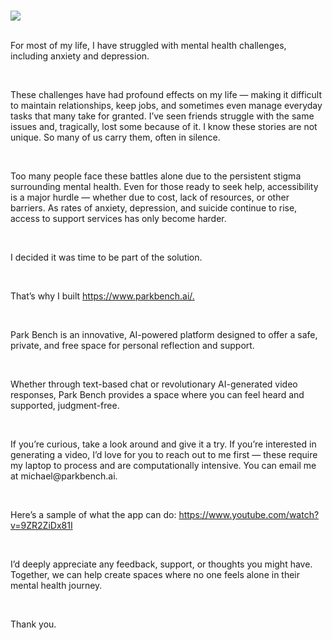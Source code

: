 [category]: <> (General)
[date]: <> (2024/11/25)
[title]: <> (Introducing parkbench.ai)
[blurb]: <> (Park Bench is an innovative, AI-powered platform designed to offer a safe, private, and free space for personal reflection and support.)
[image]: <> ($root/images/logo.jpg)
[slug]: <> (introducing_parkbench)
[twitter_image]: <> (https://freedomtechnology.org/images/parkbench.jpg)
<br />
<img class="blog-image" src="$root/images/parkbench.jpg"></img>
<br /><br />
<p>For most of my life, I have struggled with mental health challenges, including anxiety and depression.</p>
<br />
<p>These challenges have had profound effects on my life — making it difficult to maintain relationships, keep jobs, and sometimes even manage everyday tasks that many take for granted. I’ve seen friends struggle with the same issues and, tragically, lost some because of it. I know these stories are not unique. So many of us carry them, often in silence.</p>
<br />
<p>Too many people face these battles alone due to the persistent stigma surrounding mental health. Even for those ready to seek help, accessibility is a major hurdle — whether due to cost, lack of resources, or other barriers. As rates of anxiety, depression, and suicide continue to rise, access to support services has only become harder.</p>
<br />
<p>I decided it was time to be part of the solution.</p>
<br />
<p>That’s why I built <a href="https://www.parkbench.ai/" target="_new">https://www.parkbench.ai/.</a></p>
<br />
<p>Park Bench is an innovative, AI-powered platform designed to offer a safe, private, and free space for personal reflection and support.</p>
<br />
<p>Whether through text-based chat or revolutionary AI-generated video responses, Park Bench provides a space where you can feel heard and supported, judgment-free.</p>
<br />
<p>If you’re curious, take a look around and give it a try. If you’re interested in generating a video, I’d love for you to reach out to me first — these require my laptop to process and are computationally intensive. You can email me at michael@parkbench.ai.</p>
<br />
<p>Here’s a sample of what the app can do: <a href="https://www.youtube.com/watch?v=9ZR2ZiDx81I" target="_new">https://www.youtube.com/watch?v=9ZR2ZiDx81I</a></p>
<br />
<p>I’d deeply appreciate any feedback, support, or thoughts you might have. Together, we can help create spaces where no one feels alone in their mental health journey.</p>
<br />
<p>Thank you.</p>
<br /><br />